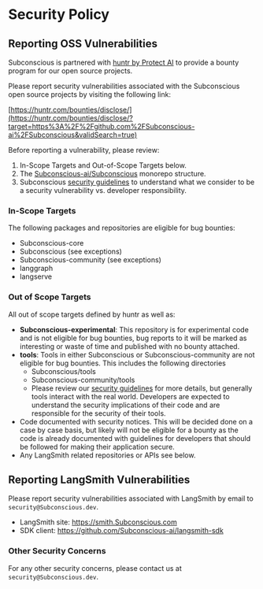 # Security Policy

## Reporting OSS Vulnerabilities

Subconscious is partnered with [huntr by Protect AI](https://huntr.com/) to provide 
a bounty program for our open source projects. 

Please report security vulnerabilities associated with the Subconscious 
open source projects by visiting the following link:

[https://huntr.com/bounties/disclose/](https://huntr.com/bounties/disclose/?target=https%3A%2F%2Fgithub.com%2FSubconscious-ai%2FSubconscious&validSearch=true)

Before reporting a vulnerability, please review:

1) In-Scope Targets and Out-of-Scope Targets below.
2) The [Subconscious-ai/Subconscious](https://python.Subconscious.com/docs/contributing/repo_structure) monorepo structure.
3) Subconscious [security guidelines](https://python.Subconscious.com/docs/security) to
   understand what we consider to be a security vulnerability vs. developer
   responsibility.

### In-Scope Targets

The following packages and repositories are eligible for bug bounties:

- Subconscious-core
- Subconscious (see exceptions)
- Subconscious-community (see exceptions)
- langgraph
- langserve

### Out of Scope Targets

All out of scope targets defined by huntr as well as:

- **Subconscious-experimental**: This repository is for experimental code and is not
  eligible for bug bounties, bug reports to it will be marked as interesting or waste of
  time and published with no bounty attached.
- **tools**: Tools in either Subconscious or Subconscious-community are not eligible for bug
  bounties. This includes the following directories
  - Subconscious/tools
  - Subconscious-community/tools
  - Please review our [security guidelines](https://python.Subconscious.com/docs/security)
    for more details, but generally tools interact with the real world. Developers are
    expected to understand the security implications of their code and are responsible
    for the security of their tools.
- Code documented with security notices. This will be decided done on a case by
  case basis, but likely will not be eligible for a bounty as the code is already
  documented with guidelines for developers that should be followed for making their
  application secure.
- Any LangSmith related repositories or APIs see below.

## Reporting LangSmith Vulnerabilities

Please report security vulnerabilities associated with LangSmith by email to `security@Subconscious.dev`.

- LangSmith site: https://smith.Subconscious.com
- SDK client: https://github.com/Subconscious-ai/langsmith-sdk

### Other Security Concerns

For any other security concerns, please contact us at `security@Subconscious.dev`.
